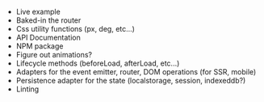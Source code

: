 - Live example
- Baked-in the router
- Css utility functions (px, deg, etc...)
- API Documentation
- NPM package
- Figure out animations?
- Lifecycle methods (beforeLoad, afterLoad, etc...)
- Adapters for the event emitter, router, DOM operations (for SSR, mobile)
- Persistence adapter for the state (localstorage, session, indexeddb?)
- Linting
